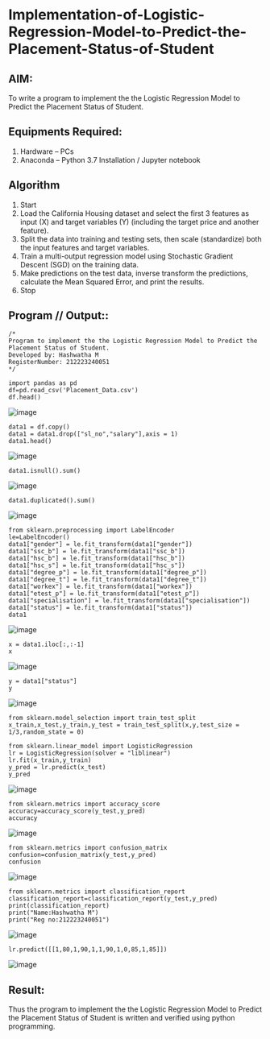 # Implementation-of-Logistic-Regression-Model-to-Predict-the-Placement-Status-of-Student

## AIM:
To write a program to implement the the Logistic Regression Model to Predict the Placement Status of Student.

## Equipments Required:
1. Hardware – PCs
2. Anaconda – Python 3.7 Installation / Jupyter notebook

## Algorithm
1. Start
2. Load the California Housing dataset and select the first 3 features as input (X) and target variables (Y) (including the target price and another feature).
3. Split the data into training and testing sets, then scale (standardize) both the input features and target variables.
4. Train a multi-output regression model using Stochastic Gradient Descent (SGD) on the training data.
5. Make predictions on the test data, inverse transform the predictions, calculate the Mean Squared Error, and print the results.
6. Stop
## Program // Output::
```
/*
Program to implement the the Logistic Regression Model to Predict the Placement Status of Student.
Developed by: Hashwatha M
RegisterNumber: 212223240051
*/
```
```
import pandas as pd
df=pd.read_csv('Placement_Data.csv')
df.head()
```
![image](https://github.com/user-attachments/assets/3724ad43-c9f1-449e-bf4a-1342a2505ab9)
```
data1 = df.copy()
data1 = data1.drop(["sl_no","salary"],axis = 1)
data1.head()
```
![image](https://github.com/user-attachments/assets/98a46fe3-cd00-4199-a23b-e3d1ea4ba678)
```
data1.isnull().sum()
```
![image](https://github.com/user-attachments/assets/d99f2a8c-3f8e-4e87-8ec7-63dcdebfb7c5)
```
data1.duplicated().sum()
```
![image](https://github.com/user-attachments/assets/284cc264-bed5-4275-9d6c-782b4f70a296)
```
from sklearn.preprocessing import LabelEncoder
le=LabelEncoder()
data1["gender"] = le.fit_transform(data1["gender"])
data1["ssc_b"] = le.fit_transform(data1["ssc_b"])
data1["hsc_b"] = le.fit_transform(data1["hsc_b"])
data1["hsc_s"] = le.fit_transform(data1["hsc_s"])
data1["degree_p"] = le.fit_transform(data1["degree_p"])
data1["degree_t"] = le.fit_transform(data1["degree_t"])
data1["workex"] = le.fit_transform(data1["workex"])
data1["etest_p"] = le.fit_transform(data1["etest_p"])
data1["specialisation"] = le.fit_transform(data1["specialisation"])
data1["status"] = le.fit_transform(data1["status"])
data1
```
![image](https://github.com/user-attachments/assets/bfa44a6a-a322-49fc-a97c-6b7b626a391d)
```
x = data1.iloc[:,:-1]
x
```
![image](https://github.com/user-attachments/assets/26c53084-b577-48f0-9c84-c0736746a7ae)
```
y = data1["status"]
y
```
![image](https://github.com/user-attachments/assets/f3490de0-121f-4d25-ae42-f12f01bb87bc)
```
from sklearn.model_selection import train_test_split
x_train,x_test,y_train,y_test = train_test_split(x,y,test_size = 1/3,random_state = 0)

from sklearn.linear_model import LogisticRegression
lr = LogisticRegression(solver = "liblinear")
lr.fit(x_train,y_train)
y_pred = lr.predict(x_test)
y_pred
```
![image](https://github.com/user-attachments/assets/77df6310-5d7e-4b41-a78e-91dea7803e76)
```
from sklearn.metrics import accuracy_score
accuracy=accuracy_score(y_test,y_pred)
accuracy
```
![image](https://github.com/user-attachments/assets/61d0e084-81f9-4958-b65b-3d7ae55e6e64)
```
from sklearn.metrics import confusion_matrix
confusion=confusion_matrix(y_test,y_pred)
confusion
```
![image](https://github.com/user-attachments/assets/341108bd-9e3b-4a74-9416-6696db70ea11)
```
from sklearn.metrics import classification_report
classification_report=classification_report(y_test,y_pred)
print(classification_report)
print("Name:Hashwatha M")
print("Reg no:212223240051")
```
![image](https://github.com/user-attachments/assets/28340ac3-a30a-4c76-a4dc-34955afa72a4)

```
lr.predict([[1,80,1,90,1,1,90,1,0,85,1,85]])
```
![image](https://github.com/user-attachments/assets/be9403c2-2f0b-40d0-8a72-8a687ba401d3)

## Result:
Thus the program to implement the the Logistic Regression Model to Predict the Placement Status of Student is written and verified using python programming.
